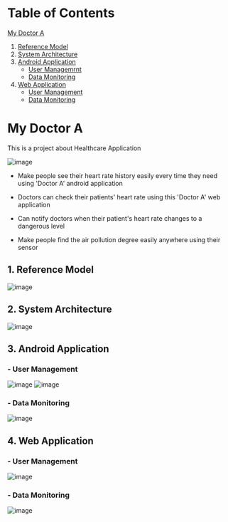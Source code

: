 # Table of Contents
[My Doctor A](#mydoctora)
1. [Reference Model](#reference-model)
2. [System Architecture](#system-architecture)
3. [Android Application](#android-app)
     - [User Managemrnt](#android-um)
     - [Data Monitoring](#android-dm)
4. [Web Application](#web-app)
     - [User Management](#web-um)
     - [Data Monitoring](#web-dm)

<a name="mydoctora"/>

# My Doctor A #
This is a project about Healthcare Application

![image](https://user-images.githubusercontent.com/32252093/101586394-2e4e0c80-3a25-11eb-9f87-0da253208225.png)


 - Make people see their heart rate history easily every time they need using 'Doctor A' android application
 - Doctors can check their patients' heart rate using this 'Doctor A' web application
 - Can notify doctors when their patient's heart rate changes to a dangerous level
 
 - Make people find the air pollution degree easily anywhere using their sensor


<a name="reference-model"/>

## 1. Reference Model

![image](https://user-images.githubusercontent.com/32252093/101586444-49b91780-3a25-11eb-823b-2df84900cdde.png)

<a name="system-architecture"/>

## 2. System Architecture

![image](https://user-images.githubusercontent.com/32252093/101592460-a3274380-3a31-11eb-9f30-d40572f84e38.png)


<a name="android-app"/>

## 3. Android Application

<a name="android-um"/>

### - User Management

![image](https://user-images.githubusercontent.com/32252093/101588411-b1716180-3a29-11eb-90e2-5861f21a7d55.png)
![image](https://user-images.githubusercontent.com/32252093/101588466-d49c1100-3a29-11eb-8f06-8d9513a5fb7e.png)

<a name="android-dm"/>

### - Data Monitoring

![image](https://user-images.githubusercontent.com/32252093/101588506-ebdafe80-3a29-11eb-9e49-7a176313c31a.png)

<a name="web-app"/>

## 4. Web Application

<a name="web-um"/>

### - User Management
![image](https://user-images.githubusercontent.com/32252093/101588598-188f1600-3a2a-11eb-8034-3cc1563ff893.png)

<a name="web-dm"/>

### - Data Monitoring
![image](https://user-images.githubusercontent.com/32252093/101588627-293f8c00-3a2a-11eb-94d6-9a6c2b0cb840.png)

